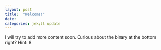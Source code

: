 ```yaml
---
layout: post
title:  "Welcome!"
date:   
categories: jekyll update
---
```

I will try to add more content soon. Curious about the binary at the bottom right? Hint: 8

